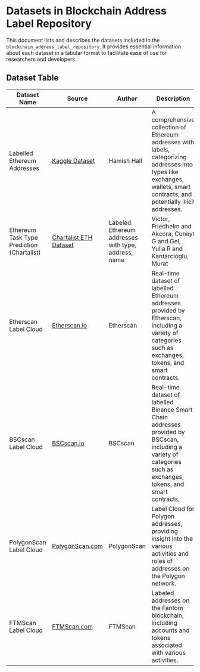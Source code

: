 # Datasets in Blockchain Address Label Repository

This document lists and describes the datasets included in the `blockchain_address_label_repository`. It provides essential information about each dataset in a tabular format to facilitate ease of use for researchers and developers.

## Dataset Table

| Dataset Name                | Source | Author     | Description | Format | Contents | Size | Usage |
|-----------------------------|--------|------------|-------------|--------|----------|------|-------|
| Labelled Ethereum Addresses | [Kaggle Dataset](https://www.kaggle.com/datasets/hamishhall/labelled-ethereum-addresses) | Hamish Hall | A comprehensive collection of Ethereum addresses with labels, categorizing addresses into types like exchanges, wallets, smart contracts, and potentially illicit addresses. | CSV | Address, Label, Category | Information about the number of records and data size. | Ideal for blockchain analytics, address classification, and pattern recognition in Ethereum transactions. |
| Ethereum Task Type Prediction (Chartalist)  | [Chartalist ETH Dataset](https://chartalist.org/eth/TaskTypePrediction.html) | Labeled Ethereum addresses with type, address, name	  | Victor, Friedhelm and Akcora, Cuneyt G and Gel, Yulia R and Kantarcioglu, Murat | Labeled Ethereum Exchange Addresses | Static | Machine learning models for Ethereum transaction classification and analysis. |
| Etherscan Label Cloud       | [Etherscan.io](https://etherscan.io/labelcloud) | Etherscan | Real-time dataset of labelled Ethereum addresses provided by Etherscan, including a variety of categories such as exchanges, tokens, and smart contracts. | Web Page (Scrapable) | Ethereum Address, Label | Dynamic, changes as new labels are added. | Used for on-chain data analysis, wallet identification, and enhancing blockchain transparency. |
| BSCscan Label Cloud       | [BSCscan.io](https://bscscan.io/labelcloud) | BSCscan | Real-time dataset of labelled Binance Smart Chain addresses provided by BSCscan, including a variety of categories such as exchanges, tokens, and smart contracts. | Web Page (Scrapable) | BSC Address, Label | Dynamic, changes as new labels are added. | Used for on-chain data analysis, wallet identification, and enhancing blockchain transparency. |
| PolygonScan Label Cloud     | [PolygonScan.com](https://polygonscan.com/labelcloud) | PolygonScan | Label Cloud for Polygon addresses, providing insight into the various activities and roles of addresses on the Polygon network. | Web Page (Scrapable) | Polygon Address, Label | Dynamic | Research and analysis of the Polygon network's addresses and transactions. |
| FTMScan Label Cloud         | [FTMScan.com](https://ftmscan.com/labelcloud)| FTMScan | Labeled addresses on the Fantom blockchain, including accounts and tokens associated with various activities. | Web Page (Scrapable) | Fantom Address, Label | Dynamic | Analysis of Fantom blockchain transactions and address behavior. |







